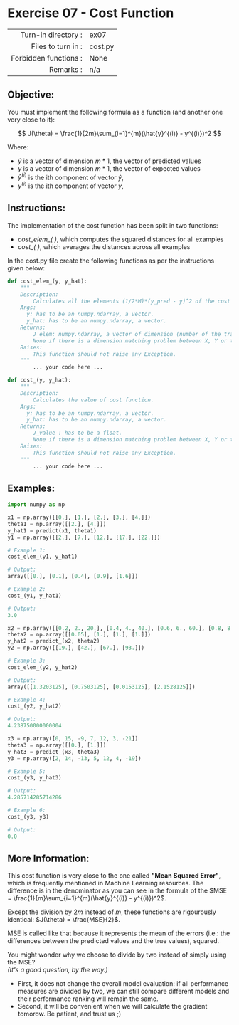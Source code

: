 
# Exercise 07 - Cost Function

|                         |                    |
| -----------------------:| ------------------ |
|   Turn-in directory :   |  ex07              |
|   Files to turn in :    |  cost.py           |
|   Forbidden functions : |  None              |
|   Remarks :             |  n/a               |

## Objective:
You must implement the following formula as a function (and another one very close to it):

$$
J(\theta) = \frac{1}{2m}\sum_{i=1}^{m}(\hat{y}^{(i)} - y^{(i)})^2
$$

Where:
- $\hat{y}$ is a vector of dimension $m * 1$, the vector of predicted values
- $y$ is a vector of dimension $m * 1$, the vector of expected values
- $\hat{y}^{(i)}$ is the ith component of vector $\hat{y}$,
- $y^{(i)}$ is the ith component of vector $y$,

## Instructions:

The implementation of the cost function has been split in two functions:
-  *cost_elem_( )*, which computes the squared distances for all examples
-  *cost_( )*, which averages the distances across all examples

In the cost.py file create the following functions as per the instructions given below:
``` python
def cost_elem_(y, y_hat):
	"""
	Description:
		Calculates all the elements (1/2*M)*(y_pred - y)^2 of the cost function.
	Args:
      y: has to be an numpy.ndarray, a vector.
      y_hat: has to be an numpy.ndarray, a vector.
	Returns:
		J_elem: numpy.ndarray, a vector of dimension (number of the training examples,1).
		None if there is a dimension matching problem between X, Y or theta.
	Raises:
		This function should not raise any Exception.
	"""
		... your code here ...

def cost_(y, y_hat):
	"""
	Description:
		Calculates the value of cost function.
	Args:
      y: has to be an numpy.ndarray, a vector.
      y_hat: has to be an numpy.ndarray, a vector.
	Returns:
		J_value : has to be a float.
		None if there is a dimension matching problem between X, Y or theta.
	Raises:
		This function should not raise any Exception.
	"""
		... your code here ...
```

## Examples:
```python
import numpy as np

x1 = np.array([[0.], [1.], [2.], [3.], [4.]])
theta1 = np.array([[2.], [4.]])
y_hat1 = predict(x1, theta1)
y1 = np.array([[2.], [7.], [12.], [17.], [22.]])

# Example 1:
cost_elem_(y1, y_hat1)

# Output:
array([[0.], [0.1], [0.4], [0.9], [1.6]])

# Example 2:
cost_(y1, y_hat1)

# Output:
3.0

x2 = np.array([[0.2, 2., 20.], [0.4, 4., 40.], [0.6, 6., 60.], [0.8, 8., 80.]])
theta2 = np.array([[0.05], [1.], [1.], [1.]])
y_hat2 = predict_(x2, theta2)
y2 = np.array([[19.], [42.], [67.], [93.]])

# Example 3:
cost_elem_(y2, y_hat2)

# Output:
array([[1.3203125], [0.7503125], [0.0153125], [2.1528125]])

# Example 4:
cost_(y2, y_hat2)

# Output:
4.238750000000004

x3 = np.array([0, 15, -9, 7, 12, 3, -21])
theta3 = np.array([[0.], [1.]])
y_hat3 = predict_(x3, theta3)
y3 = np.array([2, 14, -13, 5, 12, 4, -19])

# Example 5:
cost_(y3, y_hat3)

# Output:
4.285714285714286

# Example 6:
cost_(y3, y3)

# Output:
0.0
```
## More Information:
This cost function is very close to the one called **"Mean Squared Error"**, which is frequently mentioned in Machine Learning resources. The difference is in the denominator as you can see in the formula of the $MSE = \frac{1}{m}\sum_{i=1}^{m}(\hat{y}^{(i)} - y^{(i)})^2$.  

Except the division by $2m$ instead of $m$, these functions are rigourously identical: $J(\theta) = \frac{MSE}{2}$.  

MSE is called like that because it represents the mean of the errors (i.e.: the differences between the predicted values and the true values), squared.

You might wonder why we choose to divide by two instead of simply using the MSE?  
*(It's a good question, by the way.)*
- First, it does not change the overall model evaluation: if all performance measures are divided by two, we can still compare different models and their performance ranking will remain the same.
- Second, it will be convenient when we will calculate the gradient tomorow. Be patient, and trust us ;)